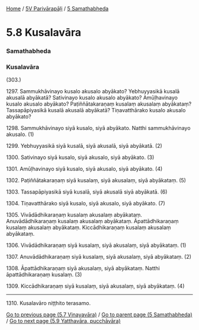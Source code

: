 
[Home](/) / [5V Parivārapāḷi](/tipitaka/5V.md) / [5 Samathabheda](/tipitaka/5V/5.md)

# 5.8 Kusalavāra

### Samathabheda

### Kusalavāra

(303.)

1297\. Sammukhāvinayo kusalo akusalo abyākato? Yebhuyyasikā kusalā akusalā abyākatā? Sativinayo kusalo akusalo abyākato? Amūḷhavinayo kusalo akusalo abyākato? Paṭiññātakaraṇaṃ kusalaṃ akusalaṃ abyākataṃ? Tassapāpiyasikā kusalā akusalā abyākatā? Tiṇavatthārako kusalo akusalo abyākato?

1298\. Sammukhāvinayo siyā kusalo, siyā abyākato. Natthi sammukhāvinayo akusalo. (1)

1299\. Yebhuyyasikā siyā kusalā, siyā akusalā, siyā abyākatā. (2)

1300\. Sativinayo siyā kusalo, siyā akusalo, siyā abyākato. (3)

1301\. Amūḷhavinayo siyā kusalo, siyā akusalo, siyā abyākato. (4)

1302\. Paṭiññātakaraṇaṃ siyā kusalaṃ, siyā akusalaṃ, siyā abyākataṃ. (5)

1303\. Tassapāpiyasikā siyā kusalā, siyā akusalā siyā abyākatā. (6)

1304\. Tiṇavatthārako siyā kusalo, siyā akusalo, siyā abyākato. (7)

1305\. Vivādādhikaraṇaṃ kusalaṃ akusalaṃ abyākataṃ. Anuvādādhikaraṇaṃ kusalaṃ akusalaṃ abyākataṃ. Āpattādhikaraṇaṃ kusalaṃ akusalaṃ abyākataṃ. Kiccādhikaraṇaṃ kusalaṃ akusalaṃ abyākataṃ.

1306\. Vivādādhikaraṇaṃ siyā kusalaṃ, siyā akusalaṃ, siyā abyākataṃ. (1)

1307\. Anuvādādhikaraṇaṃ siyā kusalaṃ, siyā akusalaṃ, siyā abyākataṃ. (2)

1308\. Āpattādhikaraṇaṃ siyā akusalaṃ, siyā abyākataṃ. Natthi āpattādhikaraṇaṃ kusalaṃ. (3)

1309\. Kiccādhikaraṇaṃ siyā kusalaṃ, siyā akusalaṃ, siyā abyākataṃ. (4)

---

1310\. Kusalavāro niṭṭhito terasamo.



[Go to previous page (5.7 Vinayavāra)](/tipitaka/5V/5/5.7.md) / [Go to parent page (5 Samathabheda)](/tipitaka/5V/5.md) / [Go to next page (5.9 Yatthavāra, pucchāvāra)](/tipitaka/5V/5/5.9.md)


